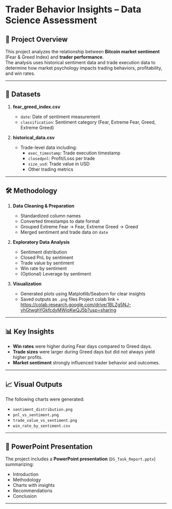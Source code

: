 # Trader Behavior Insights – Data Science Assessment

## 📌 Project Overview
This project analyzes the relationship between **Bitcoin market sentiment** (Fear & Greed Index) and **trader performance**.  
The analysis uses historical sentiment data and trade execution data to determine how market psychology impacts trading behaviors, profitability, and win rates.

---

## 📂 Datasets
1. **fear_greed_index.csv**
   - `date`: Date of sentiment measurement
   - `classification`: Sentiment category (Fear, Extreme Fear, Greed, Extreme Greed)

2. **historical_data.csv**
   - Trade-level data including:
     - `exec_timestamp`: Trade execution timestamp
     - `closedpnl`: Profit/Loss per trade
     - `size_usd`: Trade value in USD
     - Other trading metrics

---

## 🛠️ Methodology
1. **Data Cleaning & Preparation**
   - Standardized column names
   - Converted timestamps to date format
   - Grouped Extreme Fear → Fear, Extreme Greed → Greed
   - Merged sentiment and trade data on `date`

2. **Exploratory Data Analysis**
   - Sentiment distribution
   - Closed PnL by sentiment
   - Trade value by sentiment
   - Win rate by sentiment
   - (Optional) Leverage by sentiment

3. **Visualization**
   - Generated plots using Matplotlib/Seaborn for clear insights
   - Saved outputs as `.png` files
 Project colab link = https://colab.research.google.com/drive/1BLZg5NJ-yhGtwghYGkfcdyMWjoKwQJ5b?usp=sharing
---

## 📊 Key Insights
- **Win rates** were higher during Fear days compared to Greed days.
- **Trade sizes** were larger during Greed days but did not always yield higher profits.
- **Market sentiment** strongly influenced trader behavior and outcomes.

---

## 📈 Visual Outputs
The following charts were generated:
- `sentiment_distribution.png`
- `pnl_vs_sentiment.png`
- `trade_value_vs_sentiment.png`
- `win_rate_by_sentiment.csv`

---

## 📄 PowerPoint Presentation
The project includes a **PowerPoint presentation** (`DS_Task_Report.pptx`) summarizing:
- Introduction
- Methodology
- Charts with insights
- Recommendations
- Conclusion

---

